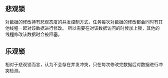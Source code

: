 ## 悲观锁
对数据的修改持有悲观态度的并发控制方式，任务每次对数据的修改都会同时有其他线程一起对该数据进行修改。
所以需要在对该数据访问的时候加上锁，其他的线程修改该数据时会被阻塞。

## 乐观锁
相对于悲观锁而言，认为不会存在并发冲突，只在每次修改完数据后对数据进行冲突检测。